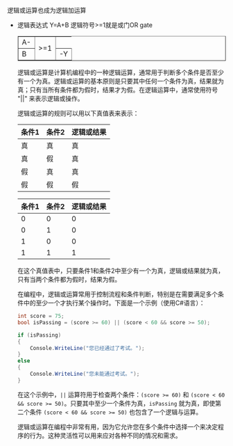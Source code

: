 逻辑或运算也成为逻辑加运算
* 逻辑表达式
   Y=A+B
   逻辑符号>=1就是或门OR gate
 
  <table border="1">
  <tr> 
 <td>A-</td>
  <td  rowspan=2>>=1</td> 
    
  </tr> 
  <tr> 
 <td>B</td>
  <td rowspan=2;rowspan="2">-Y</td>
  </tr> 
  
  </table>
逻辑或运算是计算机编程中的一种逻辑运算，通常用于判断多个条件是否至少有一个为真。逻辑或运算的基本原则是只要其中任何一个条件为真，结果就为真；只有当所有条件都为假时，结果才为假。在逻辑运算中，通常使用符号 "||" 来表示逻辑或操作。

逻辑或运算的规则可以用以下真值表来表示：

| 条件1 | 条件2 | 逻辑或结果 |
|-------|-------|------------|
|  真   |  真   |    真     |
|  真   |  假   |    真     |
|  假   |  真   |    真     |
|  假   |  假   |    假     |

| 条件1 | 条件2 | 逻辑或结果 |
|-------|-------|------------|
|  0   |  0   |    0     |
|  0   |  1   |    0     |
|  1   |  0   |    0    |
| 1   |  1   |    1     |

在这个真值表中，只要条件1和条件2中至少有一个为真，逻辑或结果就为真，只有当两个条件都为假时，结果为假。

在编程中，逻辑或运算常用于控制流程和条件判断，特别是在需要满足多个条件中的至少一个才执行某个操作时。下面是一个示例（使用C#语言）：

```csharp
int score = 75;
bool isPassing = (score >= 60) || (score < 60 && score >= 50);

if (isPassing)
{
    Console.WriteLine("您已经通过了考试。");
}
else
{
    Console.WriteLine("您未能通过考试。");
}
```

在这个示例中，`||` 运算符用于检查两个条件：`(score >= 60)` 和 `(score < 60 && score >= 50)`。只要其中至少一个条件为真，`isPassing` 就为真，即使第二个条件 `(score < 60 && score >= 50)` 也包含了一个逻辑与运算。

逻辑或运算在编程中非常有用，因为它允许您在多个条件中选择一个来决定程序的行为。这种灵活性可以用来应对各种不同的情况和需求。